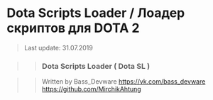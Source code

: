 # Dota Scripts Loader / Лоадер скриптов для DOTA 2
> Last update: 31.07.2019


>> ###   Dota Scripts Loader ( Dota SL )   ###

>> Written by Bass_Devware
>> https://vk.com/bass_devware
>> https://github.com/MirchikAhtung
